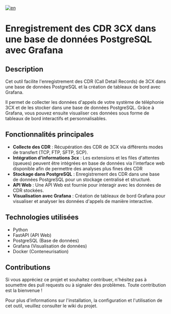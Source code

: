 
[![en](https://img.shields.io/badge/lang-en-red.svg)](https://github.com/dorel14/3CX-Cdr-Tcp-Server/blob/master/README.md)

# Enregistrement des CDR 3CX dans une base de données PostgreSQL avec Grafana

## Description

Cet outil facilite l'enregistrement des CDR (Call Detail Records) de 3CX dans une base de données PostgreSQL et la création de tableaux de bord avec Grafana.

Il permet de collecter les données d'appels de votre système de téléphonie 3CX et de les stocker dans une base de données PostgreSQL. Grâce à Grafana, vous pouvez ensuite visualiser ces données sous forme de tableaux de bord interactifs et personnalisables.

## Fonctionnalités principales

- **Collecte des CDR** : Récupération des CDR de 3CX via différents modes de transfert (TCP, FTP, SFTP, SCP).
- **Intégration d'informations 3cx** : Les extensions et les files d'attentes (queues) peuvent être intégrées en base de données via l'interface web disponible afin de permettre des analyses plus fines des CDR
- **Stockage dans PostgreSQL** : Enregistrement des CDR dans une base de données PostgreSQL pour un stockage centralisé et structuré.
- **API Web** : Une API Web est fournie pour interagir avec les données de CDR stockées.
- **Visualisation avec Grafana** : Création de tableaux de bord Grafana pour visualiser et analyser les données d'appels de manière interactive.

## Technologies utilisées

- Python
- FastAPI (API Web)
- PostgreSQL (Base de données)
- Grafana (Visualisation de données)
- Docker (Conteneurisation)

## Contributions

Si vous appréciez ce projet et souhaitez contribuer, n'hésitez pas à soumettre des pull requests ou à signaler des problèmes. Toute contribution est la bienvenue !

Pour plus d'informations sur l'installation, la configuration et l'utilisation de cet outil, veuillez consulter le wiki du projet.
